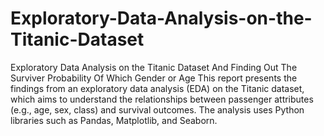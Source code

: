 # Exploratory-Data-Analysis-on-the-Titanic-Dataset
Exploratory Data Analysis on the Titanic Dataset And Finding Out The Surviver Probability Of Which Gender or Age
This report presents the findings from an exploratory data analysis (EDA) on the Titanic dataset, which aims to understand the relationships between passenger attributes (e.g., age, sex, class) and survival outcomes. The analysis uses Python libraries such as Pandas, Matplotlib, and Seaborn.

